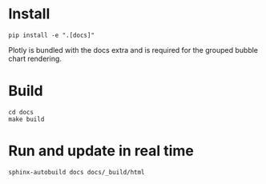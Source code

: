 # Install

```
pip install -e ".[docs]"
```

Plotly is bundled with the docs extra and is required for the grouped bubble chart
rendering.

# Build

```
cd docs
make build
```

# Run and update in real time

```
sphinx-autobuild docs docs/_build/html
```

